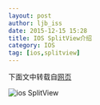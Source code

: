 ```yaml
---
layout: post
author: ljb_iss
date: 2015-12-15 15:28
title: IOS SplitView介绍
category: IOS
tag: [ios,splitview]
---
```


下面文中转载自[网页](http://www.oschina.net/translate/ipad-for-iphone-developers-101-in-ios-6-uisplitview-tutorial)

![ios SplitView](/public/img/ios/ios_splitview.jpeg)